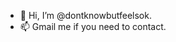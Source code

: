 - 👋 Hi, I’m @dontknowbutfeelsok.
- 📫 Gmail me if you need to contact.

<!---
dontknowbutfeelsok/dontknowbutfeelsok is a ✨ special ✨ repository because its `README.md` (this file) appears on your GitHub profile.
You can click the Preview link to take a look at your changes.
--->
